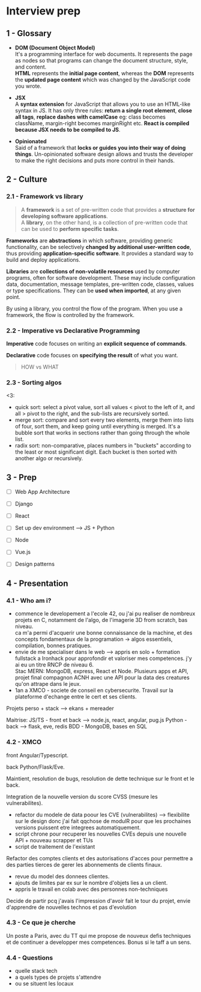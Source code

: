 
[//]: # (TITLE Mind ur business)
[//]: # (ENDPOINT /int)

# Interview prep

## 1 - Glossary

- **DOM (Document Object Model)** <br>
It's a programming interface for web documents. It represents the page as nodes so that programs can change the document structure, style, and content. <br>
**HTML** represents the **initial page content**, whereas the **DOM** represents the **updated page content** which was changed by the JavaScript code you wrote.

- **JSX** <br>
A **syntax extension** for JavaScript that allows you to use an HTML-like syntax in JS. It has only three rules: **return a single root element**, **close all tags**, **replace dashes with camelCase** eg: class becomes className, margin-right becomes marginRight etc.
**React is compiled because JSX needs to be compiled to JS**.

- **Opinionated** <br>
Said of a framework that **locks or guides you into their way of doing things**. Un-opinionated software design allows and trusts the developer to make the right decisions and puts more control in their hands. 


## 2 - Culture

### 2.1 - Framework vs library

> A **framework** is a set of pre-written code that provides a **structure for developing software applications**.<br>A **library**, on the other hand, is a collection of pre-written code that can be used to **perform specific tasks**.

**Frameworks** are **abstractions** in which software, providing generic functionality, can be selectively **changed by additional user-written code**, thus providing **application-specific software**. It provides a standard way to build and deploy applications. 

**Libraries** are **collections of non-volatile resources** used by computer programs, often for software development. These may include configuration data, documentation, message templates, pre-written code, classes, values or type specifications. They can be **used when imported**, at any given point.

By using a library, you control the flow of the program. When you use a framework, the flow is controlled by the framework.


### 2.2 - Imperative vs Declarative Programming

**Imperative** code focuses on writing an **explicit sequence of commands**.

**Declarative** code focuses on **specifying the result** of what you want.

> HOW vs WHAT

### 2.3 - Sorting algos

<3:
- quick sort: select a pivot value, sort all values < pivot to the left of it, and all > pivot to the right, and the sub-lists are recursively sorted.
- merge sort: compare and sort every two elements, merge them into lists of four, sort them, and keep going until everything is merged. It's a bubble sort that works in sections rather than going through the whole list.
- radix sort: non-comparative, places numbers in "buckets" according to the least or most significant digit. Each bucket is then sorted with another algo or recursively.


## 3 - Prep

- [ ] Web App Architecture
- [ ] Django
- [ ] React
- [ ] Set up dev environment --> JS + Python
- [ ] Node
- [ ] Vue.js
- [ ] Design patterns


## 4 - Presentation

### 4.1 - Who am i?

- commence le developement a l'ecole 42, ou j'ai pu realiser de nombreux projets en C, notamment de l'algo, de l'imagerie 3D from scratch, bas niveau.<br>ca m'a permi d'acquerir une bonne connaissance de la machine, et des concepts fondamentaux de la programation -> algos essentiels, compilation, bonnes pratiques.
- envie de me specialiser dans le web --> appris en solo + formation fullstack a Ironhack pour approfondir et valoriser mes competences. j'y ai eu un titre RNCP de niveau 6.<br>Stac MERN: MongoDB, express, React et Node. Plusieurs apps et API, projet final compagnon ACNH avec une API pour la data des creatures qu'on attrape dans le jeux.
- 1an a XMCO - societe de conseil en cybersecurite. Travail sur la plateforme d'echange entre le cert et ses clients.

Projets perso + stack --> ekans + mereader

Maitrise:
JS/TS  -  front et back --> node.js, react, angular, pug.js
Python -  back --> flask, eve, redis
BDD    -  MongoDB, bases en SQL


### 4.2 - XMCO

front Angular/Typescript.

back Python/Flask/Eve.

Maintient, resolution de bugs, resolution de dette technique sur le front et le back.

Integration de la nouvelle version du score CVSS (mesure les vulnerabilites).
- refactor du modele de data poour les CVE (vulnerabilites) --> flexibilite sur le design donc j'ai fait qqchose de modulR pour que les prochaines versions puissent etre integrees automatiquement.
- script chrone pour recuperer les nouvelles CVEs depuis une nouvelle API + nouveau scrapper et TUs
- script de traitement de l'existant

Refactor des comptes clients et des autorisations d'acces pour permettre a des parties tierces de gerer les abonnements de clients finaux.
- revue du model des donnees clientes.
- ajouts de limites par ex sur le nombre d'objets lies a un client.
- appris le travail en colab avec des personnes non-techniques


Decide de partir pcq j'avais l'impression d'avoir fait le tour du projet, envie d'apprendre de nouvelles technos et pas d'evolution


### 4.3 - Ce que je cherche

Un poste a Paris, avec du TT qui me propose de nouveux defis techniques et de continuer a developper mes competences. Bonus si le taff a un sens.


### 4.4 - Questions

- quelle stack tech
- a quels types de projets s'attendre 
- ou se situent les locaux

